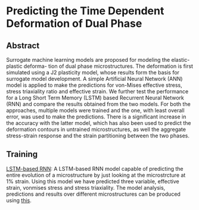 # Predicting the Time Dependent Deformation of Dual Phase

## Abstract

Surrogate machine learning models are proposed for modeling the elastic-plastic deforma-
tion of dual phase microstructures. The deformation is first simulated using a J2 plasticity
model, whose results form the basis for surrogate model development. A simple Artificial
Neural Network (ANN) model is applied to make the predictions for von-Mises effective
stress, stress triaxiality ratio and effective strain. We further test the performance for a
Long Short Term Memory (LSTM) based Recurrent Neural Network (RNN) and compare
the results obtained from the two models. For both the approaches, multiple models were
trained and the one, with least overall error, was used to make the predictions. There
is a significant increase in the accuracy with the latter model, which has also been used
to predict the deformation contours in untrained microstructures, as well the aggregate
stress-strain response and the strain partitioning between the two phases.

## Training
[LSTM-based RNN](https://github.com/TheFlash98/model_training/blob/master/window-lstm.ipynb): A LSTM-based RNN model capable of predicting the entire evolution of a microstructure by just looking at the microstrcture at 1% strain. Using this model we have predicted three variable, effective strain, vonmises stress and stress triaxiality. The model analysis, predictions and results over different microstructures can be produced using [this](https://github.com/TheFlash98/model_training/blob/master/window-lstm-plot-analysis.ipynb).
